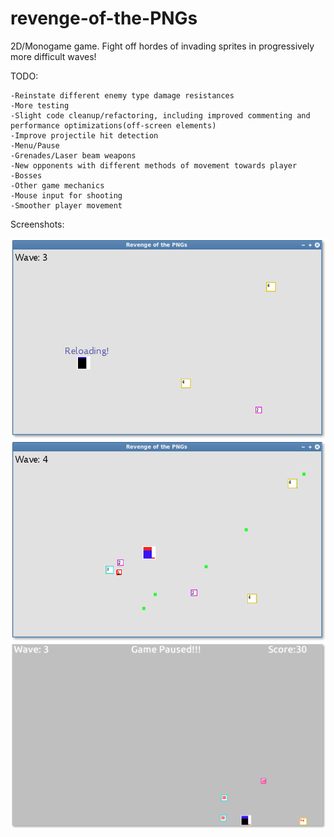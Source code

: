 revenge-of-the-PNGs
===================

2D/Monogame game. Fight off hordes of invading sprites in progressively more difficult waves!

TODO:

	-Reinstate different enemy type damage resistances
	-More testing
	-Slight code cleanup/refactoring, including improved commenting and performance optimizations(off-screen elements)
	-Improve projectile hit detection
	-Menu/Pause
	-Grenades/Laser beam weapons
	-New opponents with different methods of movement towards player
	-Bosses
	-Other game mechanics
	-Mouse input for shooting
	-Smoother player movement

Screenshots:

![screenshot 1](screenshots/screenshot_1.png)
![screenshot 2](screenshots/screenshot_2.png)
![screenshot 3](screenshots/screenshot_3.png)